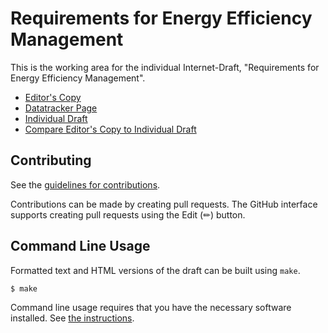 # Requirements for Energy Efficiency Management

This is the working area for the individual Internet-Draft, "Requirements for Energy Efficiency Management".

* [Editor's Copy](https://emile22.github.io/draft-stephan-green-ucs-and-reqs/#go.draft-stephan-green-ucs-and-reqs.html)
* [Datatracker Page](https://datatracker.ietf.org/doc/draft-stephan-green-ucs-and-reqs)
* [Individual Draft](https://datatracker.ietf.org/doc/html/draft-stephan-green-ucs-and-reqs)
* [Compare Editor's Copy to Individual Draft](https://emile22.github.io/draft-stephan-green-ucs-and-reqs/#go.draft-stephan-green-ucs-and-reqs.diff)


## Contributing

See the
[guidelines for contributions](https://github.com/emile22/draft-stephan-green-ucs-and-reqs/blob/main/CONTRIBUTING.md).

Contributions can be made by creating pull requests.
The GitHub interface supports creating pull requests using the Edit (✏) button.


## Command Line Usage

Formatted text and HTML versions of the draft can be built using `make`.

```sh
$ make
```

Command line usage requires that you have the necessary software installed.  See
[the instructions](https://github.com/martinthomson/i-d-template/blob/main/doc/SETUP.md).

